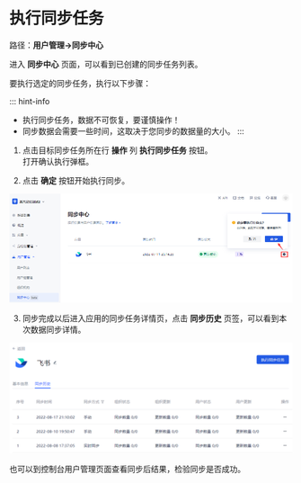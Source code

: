 # 执行同步任务

<LastUpdated/>

路径：**用户管理->同步中心**

进入 **同步中心** 页面，可以看到已创建的同步任务列表。

要执行选定的同步任务，执行以下步骤：

::: hint-info
* 执行同步任务，数据不可恢复，要谨慎操作！
* 同步数据会需要一些时间，这取决于您同步的数据量的大小。
:::

1. 点击目标同步任务所在行 **操作** 列 **执行同步任务** 按钮。</br>打开确认执行弹框。

2. 点击 **确定** 按钮开始执行同步。

<img src='./images/execute-sync-task.png' > 

3. 同步完成以后进入应用的同步任务详情页，点击 **同步历史** 页签，可以看到本次数据同步详情。

<img src='./images/sync-history.png' >

也可以到控制台用户管理页面查看同步后结果，检验同步是否成功。